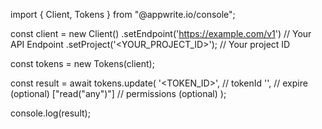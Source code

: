 import { Client, Tokens } from "@appwrite.io/console";

const client = new Client()
    .setEndpoint('https://example.com/v1') // Your API Endpoint
    .setProject('<YOUR_PROJECT_ID>'); // Your project ID

const tokens = new Tokens(client);

const result = await tokens.update(
    '<TOKEN_ID>', // tokenId
    '', // expire (optional)
    ["read("any")"] // permissions (optional)
);

console.log(result);
